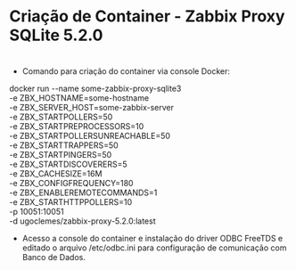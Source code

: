 # Criação de Container - Zabbix Proxy SQLite 5.2.0 <h1>

- Comando para criação do container via console Docker:

docker run --name some-zabbix-proxy-sqlite3 \
	-e ZBX_HOSTNAME=some-hostname \
	-e ZBX_SERVER_HOST=some-zabbix-server \
	-e ZBX_STARTPOLLERS=50 \
	-e ZBX_STARTPREPROCESSORS=10 \
	-e ZBX_STARTPOLLERSUNREACHABLE=50 \
	-e ZBX_STARTTRAPPERS=50 \
	-e ZBX_STARTPINGERS=50 \
	-e ZBX_STARTDISCOVERERS=5 \
	-e ZBX_CACHESIZE=16M \
	-e ZBX_CONFIGFREQUENCY=180 \
	-e ZBX_ENABLEREMOTECOMMANDS=1 \
	-e ZBX_STARTHTTPPOLLERS=10 \
	-p 10051:10051 \
	-d ugoclemes/zabbix-proxy-5.2.0:latest

- Acesso a console do container e instalação do driver ODBC FreeTDS e editado o arquivo /etc/odbc.ini para configuração de comunicação com Banco de Dados.



